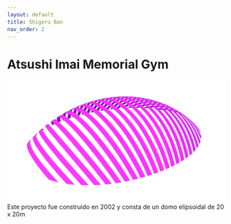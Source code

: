 ```yaml
---
layout: default
title: Shigeru Ban
nav_order: 2
---
```


# Atsushi Imai Memorial Gym
![Atsushi Imai](img/shigeru1.jpg)
Este proyecto fue construido en 2002 y consta de un domo elipsoidal de 20 x 20m 


